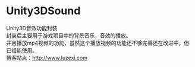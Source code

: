 Unity3DSound
============

Unity3D音效功能封装<br>
封装后主要用于游戏项目中的背景音乐，音效的播放。<br>
并且播放mp4视频的功能，虽然这个播放视频的功能还不够完善还在改进中，但已经能使用。<br>
博客站点：http://www.luzexi.com